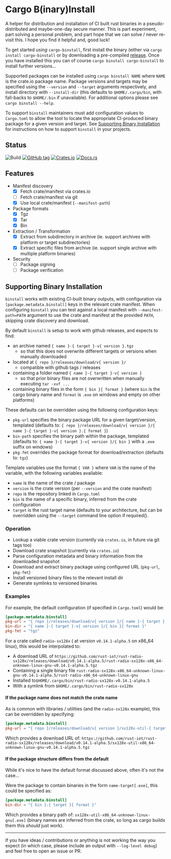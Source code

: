 # Cargo B(inary)Install

A helper for distribution and installation of CI built rust binaries in a pseudo-distributed and maybe-one-day secure manner. This is part experiment, part solving a personal problem, and part hope that we can solve / never re-visit this. I hope you find it helpful and, good luck!

To get started _using_ `cargo-binstall`, first install the binary (either via `cargo install cargo-binstall` or by downloading a pre-compiled [release](https://github.com/ryankurte/cargo-binstall/releases). Once you have installed this you can of course `cargo binstall cargo-binstall` to install further versions...

Supported packages can be installed using `cargo binstall NAME` where `NAME` is the crate.io package name.
Package versions and targets may be specified using the `--version` and `--target` arguments respectively, and install directory with `--install-dir` (this defaults to `$HOME/.cargo/bin`, with fall-backs to `$HOME/.bin` if unavailable). For additional options please see `cargo binstall --help`.

To support `binstall` maintainers must add configuration values to `Cargo.toml` to allow the tool to locate the appropriate CI-produced binary package for a given version and target. See [Supporting Binary Installation](#Supporting-Binary-Installation) for instructions on how to support `binstall` in your projects.

## Status

![Build](https://github.com/ryankurte/cargo-binstall/workflows/Rust/badge.svg)
[![GitHub tag](https://img.shields.io/github/tag/ryankurte/cargo-binstall.svg)](https://github.com/ryankurte/cargo-binstall)
[![Crates.io](https://img.shields.io/crates/v/cargo-binstall.svg)](https://crates.io/crates/cargo-binstall)
[![Docs.rs](https://docs.rs/cargo-binstall/badge.svg)](https://docs.rs/cargo-binstall)

## Features

- Manifest discovery
  - [x] Fetch crate/manifest via crates.io
  - [ ] Fetch crate/manifest via git
  - [x] Use local crate/manifest (`--manifest-path`)
- Package formats
  - [x] Tgz
  - [x] Tar
  - [x] Bin
- Extraction / Transformation
  - [x] Extract from subdirectory in archive (ie. support archives with platform or target subdirectories)
  - [x] Extract specific files from archive (ie. support single archive with multiple platform binaries)
- Security
  - [ ] Package signing
  - [ ] Package verification

## Supporting Binary Installation

`binstall` works with existing CI-built binary outputs, with configuration via `[package.metadata.binstall]` keys in the relevant crate manifest. 
When configuring `binstall` you can test against a local manifest with `--manifest-path=PATH` argument to use the crate and manifest at the provided `PATH`, skipping crate discovery and download.


By default `binstall` is setup to work with github releases, and expects to find:

- an archive named `{ name }-{ target }-v{ version }.tgz`
  - so that this does not overwrite different targets or versions when manually downloaded
- located at `{ repo }/releases/download/v{ version }/`
  - compatible with github tags / releases
- containing a folder named `{ name }-{ target }-v{ version }`
  - so that prior binary files are not overwritten when manually executing `tar -xvf ...`
- containing binary files in the form `{ bin }{ format }` (where `bin` is the cargo binary name and `format` is `.exe` on windows and empty on other platforms)


These defaults can be overridden using the following configuration keys:

- `pkg-url` specifies the binary package URL for a given target/version, templated (defaults to: `{ repo }/releases/download/v{ version }/{ name }-{ target }-v{ version }.{ format }`)
- `bin-path` specifies the binary path within the package, templated (defaults to: `{ name }-{ target }-v{ version }/{ bin }` with a `.exe` suffix on windows)
- `pkg-fmt` overrides the package format for download/extraction (defaults to: `tgz`)


Template variables use the format `{ VAR }` where `VAR` is the name of the variable, with the following variables available:
- `name` is the name of the crate / package
- `version` is the crate version (per `--version` and the crate manifest)
- `repo` is the repository linked in `Cargo.toml`
- `bin` is the name of a specific binary, inferred from the crate configuration
- `target` is the rust target name (defaults to your architecture, but can be overridden using the `--target` command line option if required().


### Operation

- Lookup a viable crate version (currently via `crates.io`, in future via git tags too)
- Download crate snapshot (currently via `crates.io`)
- Parse configuration metadata and binary information from the downloaded snapshot
- Download and extract binary package using configured URL (`pkg-url`, `pkg-fmt`)
- Install versioned binary files to the relevant install dir
- Generate symlinks to versioned binaries

### Examples

For example, the default configuration (if specified in `Cargo.toml`) would be:

```toml
[package.metadata.binstall]
pkg-url = "{ repo }/releases/download/v{ version }/{ name }-{ target }-v{ version }.{ format }"
bin-dir = "{ name }-{ target }-v{ version }/{ bin }{ format }"
pkg-fmt = "tgz"
```

For a crate called `radio-sx128x` ( at version `v0.14.1-alpha.5` on x86_64 linux), this would be interpolated to:

- A download URL of `https://github.com/rust-iot/rust-radio-sx128x/releases/download/v0.14.1-alpha.5/rust-radio-sx128x-x86_64-unknown-linux-gnu-v0.14.1-alpha.5.tgz`
- Containing a single binary file `rust-radio-sx128x-x86_64-unknown-linux-gnu-v0.14.1-alpha.5/rust-radio-x86_64-unknown-linux-gnu`
- Installed to`$HOME/.cargo/bin/rust-radio-sx128x-v0.14.1-alpha.5`
- With a symlink from `$HOME/.cargo/bin/rust-radio-sx128x`

####  If the package name does not match the crate name 

As is common with libraries / utilities (and the `radio-sx128x` example), this can be overridden by specifying:

```toml
[package.metadata.binstall]
pkg-url = "{ repo }/releases/download/v{ version }/sx128x-util-{ target }-v{ version }.{ format }"
```

Which provides a download URL of: `https://github.com/rust-iot/rust-radio-sx128x/releases/download/v0.14.1-alpha.5/sx128x-util-x86_64-unknown-linux-gnu-v0.14.1-alpha.5.tgz`


####  If the package structure differs from the default

While it's nice to have the default format discussed above, often it's not the case...

Were the package to contain binaries in the form `name-target[.exe]`, this could be specified as:

```toml
[package.metadata.binstall]
bin-dir = "{ bin }-{ target }{ format }"
```

Which provides a binary path of: `sx128x-util-x86_64-unknown-linux-gnu[.exe]` (binary names are inferred from the crate, so long as cargo builds them this _should_ just work).


---

If you have ideas / contributions or anything is not working the way you expect (in which case, please include an output with `--log-level debug`) and feel free to open an issue or PR.
